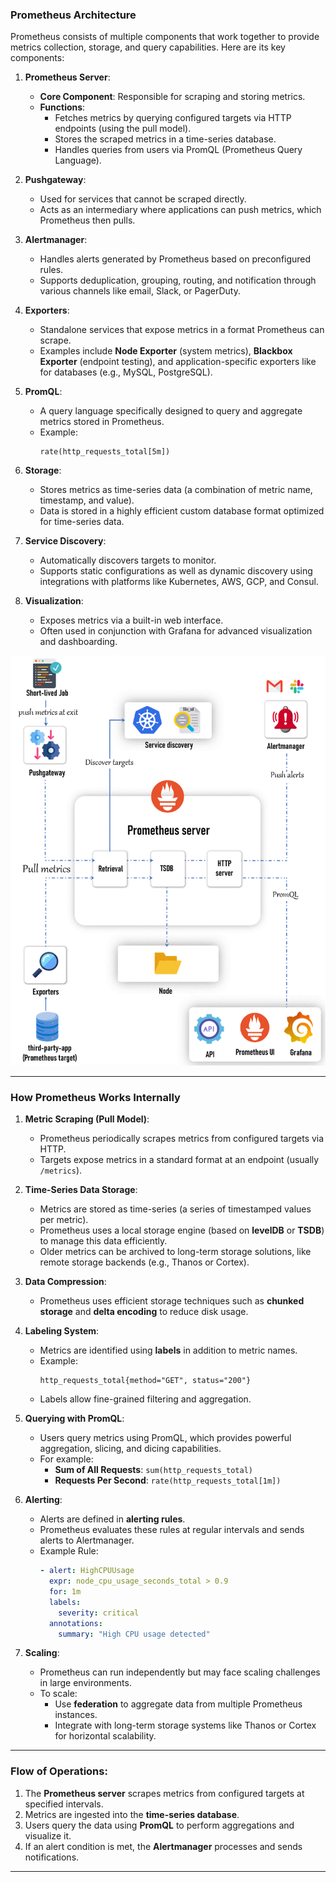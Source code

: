 ### **Prometheus Architecture**
Prometheus consists of multiple components that work together to provide metrics collection, storage, and query capabilities. Here are its key components:

1. **Prometheus Server**:
   - **Core Component**: Responsible for scraping and storing metrics.
   - **Functions**:
     - Fetches metrics by querying configured targets via HTTP endpoints (using the pull model).
     - Stores the scraped metrics in a time-series database.
     - Handles queries from users via PromQL (Prometheus Query Language).

2. **Pushgateway**:
   - Used for services that cannot be scraped directly.
   - Acts as an intermediary where applications can push metrics, which Prometheus then pulls.

3. **Alertmanager**:
   - Handles alerts generated by Prometheus based on preconfigured rules.
   - Supports deduplication, grouping, routing, and notification through various channels like email, Slack, or PagerDuty.

4. **Exporters**:
   - Standalone services that expose metrics in a format Prometheus can scrape.
   - Examples include **Node Exporter** (system metrics), **Blackbox Exporter** (endpoint testing), and application-specific exporters like for databases (e.g., MySQL, PostgreSQL).

5. **PromQL**:
   - A query language specifically designed to query and aggregate metrics stored in Prometheus.
   - Example:
     ```promql
     rate(http_requests_total[5m])
     ```

6. **Storage**:
   - Stores metrics as time-series data (a combination of metric name, timestamp, and value).
   - Data is stored in a highly efficient custom database format optimized for time-series data.

7. **Service Discovery**:
   - Automatically discovers targets to monitor.
   - Supports static configurations as well as dynamic discovery using integrations with platforms like Kubernetes, AWS, GCP, and Consul.

8. **Visualization**:
   - Exposes metrics via a built-in web interface.
   - Often used in conjunction with Grafana for advanced visualization and dashboarding.

![Prometheus Architecture](images/prometheus-architecture.gif)

---

### **How Prometheus Works Internally**

1. **Metric Scraping (Pull Model)**:
   - Prometheus periodically scrapes metrics from configured targets via HTTP.
   - Targets expose metrics in a standard format at an endpoint (usually `/metrics`).

2. **Time-Series Data Storage**:
   - Metrics are stored as time-series (a series of timestamped values per metric).
   - Prometheus uses a local storage engine (based on **levelDB** or **TSDB**) to manage this data efficiently.
   - Older metrics can be archived to long-term storage solutions, like remote storage backends (e.g., Thanos or Cortex).

3. **Data Compression**:
   - Prometheus uses efficient storage techniques such as **chunked storage** and **delta encoding** to reduce disk usage.

4. **Labeling System**:
   - Metrics are identified using **labels** in addition to metric names.
   - Example:
     ```promql
     http_requests_total{method="GET", status="200"}
     ```
   - Labels allow fine-grained filtering and aggregation.

5. **Querying with PromQL**:
   - Users query metrics using PromQL, which provides powerful aggregation, slicing, and dicing capabilities.
   - For example:
     - **Sum of All Requests**: `sum(http_requests_total)`
     - **Requests Per Second**: `rate(http_requests_total[1m])`

6. **Alerting**:
   - Alerts are defined in **alerting rules**.
   - Prometheus evaluates these rules at regular intervals and sends alerts to Alertmanager.
   - Example Rule:
     ```yaml
     - alert: HighCPUUsage
       expr: node_cpu_usage_seconds_total > 0.9
       for: 1m
       labels:
         severity: critical
       annotations:
         summary: "High CPU usage detected"
     ```

7. **Scaling**:
   - Prometheus can run independently but may face scaling challenges in large environments.
   - To scale:
     - Use **federation** to aggregate data from multiple Prometheus instances.
     - Integrate with long-term storage systems like Thanos or Cortex for horizontal scalability.

---

### **Flow of Operations**:
1. The **Prometheus server** scrapes metrics from configured targets at specified intervals.
2. Metrics are ingested into the **time-series database**.
3. Users query the data using **PromQL** to perform aggregations and visualize it.
4. If an alert condition is met, the **Alertmanager** processes and sends notifications.

---


